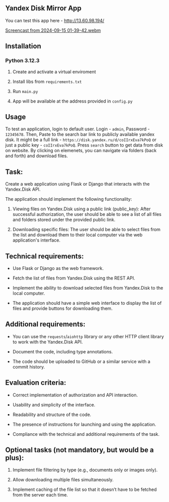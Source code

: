## Yandex Disk Mirror App

You can test this app here - http://13.60.98.194/

[Screencast from 2024-09-15 01-39-42.webm](https://github.com/user-attachments/assets/1af30d3c-af7c-4798-ad1c-0036dff8675b)

## Installation

### Python 3.12.3

1. Create and activate a virtual enviroment

2. Install libs from `requirements.txt`

3. Run `main.py`

4. App will be available at the address provided in `config.py`

## Usage

To test an application, login to default user. Login - `admin`, Password - `12345678`. Then, Paste to the search bar link to publicly available yandex disk. It might be a full link - `https://disk.yandex.ru/d/coIIrxEva7kPoQ` or just a public key - `coIIrxEva7kPoQ`. Press `search` button to get data from disk on website. By clicking on elemenets, you can navigate via folders (back and forth) and download files.

## Task:

Create a web application using Flask or Django that interacts with the Yandex.Disk API.

The application should implement the following functionality:

1. Viewing files on Yandex.Disk using a public link (public_key):
   After successful authorization, the user should be able to see a list of all files and folders stored under the provided public link.

2. Downloading specific files:
   The user should be able to select files from the list and download them to their local computer via the web application's interface.

## Technical requirements:

- Use Flask or Django as the web framework.

- Fetch the list of files from Yandex.Disk using the REST API.

- Implement the ability to download selected files from Yandex.Disk to the local computer.

- The application should have a simple web interface to display the list of files and provide buttons for downloading them.

## Additional requirements:

- You can use the `requests`/`aiohttp` library or any other HTTP client library to work with the Yandex.Disk API.

- Document the code, including type annotations.

- The code should be uploaded to GitHub or a similar service with a commit history.

## Evaluation criteria:

- Correct implementation of authorization and API interaction.

- Usability and simplicity of the interface.

- Readability and structure of the code.

- The presence of instructions for launching and using the application.

- Compliance with the technical and additional requirements of the task.

## Optional tasks (not mandatory, but would be a plus):

1. Implement file filtering by type (e.g., documents only or images only).

2. Allow downloading multiple files simultaneously.

3. Implement caching of the file list so that it doesn’t have to be fetched from the server each time.
